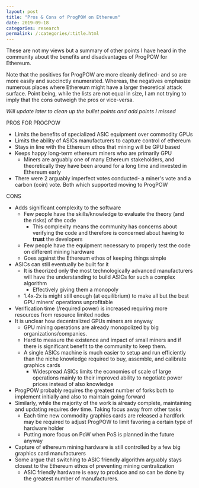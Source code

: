 ```yaml
---
layout: post
title: "Pros & Cons of ProgPOW on Ethereum"
date: 2019-09-18
categories: research
permalink: /:categories/:title.html
---
```


These are not my views but a summary of other points I have heard in the community about the benefits and disadvantages of ProgPOW for Ethereum.

Note that the positives for ProgPOW are more cleanly defined- and so are more easily and succinctly enumerated. 
Whereas, the negatives emphasize numerous places where Ethereum might have a larger theoretical attack surface.
Point being, while the lists are not equal in size, I am not trying to imply that the cons outweigh the pros or vice-versa.

*Will update later to clean up the bullet points and add points I missed*

PROS FOR PROGPOW
* Limits the benefits of specialized ASIC equipment over commodity GPUs
* Limits the ability of ASICs manufacturers to capture control of ethereum
* Stays in line with the Ethereum ethos that mining will be GPU based
* Keeps happy long-term ethereum miners who are primarily GPU
	* Miners are arguably one of many Ethereum stakeholders, and theoretically they have been around for a long time and invested in Ethereum early
* There were 2 arguably imperfect votes conducted- a miner's vote and a carbon (coin) vote. Both which supported moving to ProgPOW

CONS
* Adds significant complexity to the software
	* Few people have the skills/knowledge to evaluate the theory (and the risks) of the code
		* This complexity means the community has concerns about verifying the code and therefore is concerned about having to **trust** the developers
	* Few people have the equipment necessary to properly test the code on different mining hardware
	* Goes against the Ethereum ethos of keeping things simple
* ASICs can still eventually be built for it
	* It is theorized only the most technologically advanced manufacturers will have the understanding to build ASICs for such a complex algorithm
		* Effectively giving them a monopoly
	* 1.4x-2x is might still enough (at equilibrium) to make all but the best GPU miners' operations unprofitable
* Verification time (/required power) is increased requiring more resources from resource limited nodes
* It is unclear how decentralized GPUs miners are anyway
	* GPU mining operations are already monopolized by big organizations/companies. 
	* Hard to measure the existence and impact of small miners and if there is significant benefit to the community to keep them.
	* A single ASICs machine is much easier to setup and run efficiently than the niche knowledge required to buy, assemble, and calibrate graphics cards
		* Widespread ASICs limits the economies of scale of large operations mainly to their improved ability to negotiate power prices instead of also knowledge
* ProgPOW probably requires the greatest number of forks both to implement initially and also to maintain going forward
* Similarly, while the majority of the work is already complete, maintaining and updating requires dev time. Taking focus away from other tasks
	* Each time new commodity graphics cards are released a hardfork may be required to adjust ProgPOW to limit favoring a certain type of hardware holder
	* Putting more focus on PoW when PoS is planned in the future anyway
* Capture of ethereum mining hardware is still controlled by a few big graphics card manufacturers
* Some argue that switching to ASIC friendly algorithm arguably stays closest to the Ethereum ethos of preventing mining centralization
	* ASIC friendly hardware is easy to produce and so can be done by the greatest number of manufacturers.

